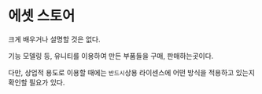 # 에셋 스토어

크게 배우거나 설명할 것은 없다.

기능 모델링 등, 유니티를 이용하여 만든 부품들을 구매, 판매하는곳이다.

다만, 상업적 용도로 이용할 때에는 `반드시`상용 라이센스에 어떤 방식을 적용하고 있는지 확인할 필요가 있다.

<br>
